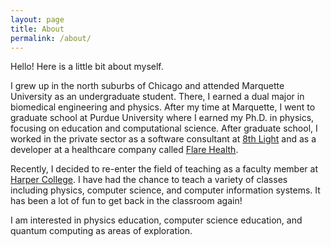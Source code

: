 ```yaml
---
layout: page
title: About
permalink: /about/
---
```


Hello! Here is a little bit about myself.

I grew up in the north suburbs of Chicago and attended Marquette University as an undergraduate student. There, I earned a dual major in biomedical engineering and physics. After my time at Marquette, I went to graduate school at Purdue University where I earned my Ph.D. in physics, focusing on education and computational science. After graduate school, I worked in the private sector as a software consultant at [8th Light](https://8thlight.com/) and as a developer at a healthcare company called [Flare Health](https://flarehealth.com/).

Recently, I decided to re-enter the field of teaching as a faculty member at [Harper College](https://www.harpercollege.edu/index.php). I have had the chance to teach a variety of classes including physics, computer science, and computer information systems. It has been a lot of fun to get back in the classroom again!

I am interested in physics education, computer science education, and quantum computing as areas of exploration.

